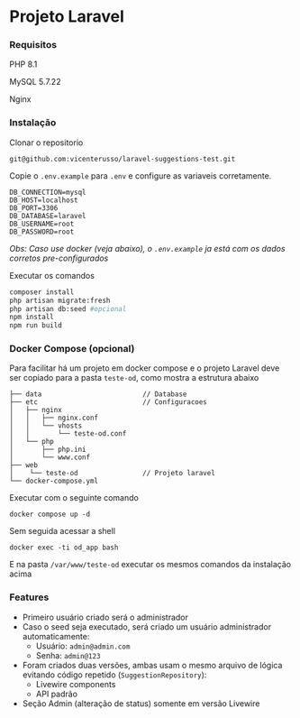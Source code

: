 # Projeto Laravel

### Requisitos

PHP 8.1

MySQL 5.7.22

Nginx

### Instalação

Clonar o repositorio
```
git@github.com:vicenterusso/laravel-suggestions-test.git
```

Copie o `.env.example` para `.env` e configure as variaveis corretamente.

```
DB_CONNECTION=mysql
DB_HOST=localhost
DB_PORT=3306
DB_DATABASE=laravel
DB_USERNAME=root
DB_PASSWORD=root
```

*Obs: Caso use docker (veja abaixo), o `.env.example` ja está com os dados corretos pre-configurados*

Executar os comandos
```sh
composer install
php artisan migrate:fresh
php artisan db:seed #opcional
npm install
npm run build
```

### Docker Compose (opcional)

Para facilitar há um projeto em docker compose e o projeto Laravel deve ser copiado para a pasta `teste-od`, como mostra a estrutura abaixo
```
├── data                         // Database
├── etc                          // Configuracoes
│   ├── nginx
│   │   ├── nginx.conf
│   │   └── vhosts
│   │       └── teste-od.conf
│   └── php
│       ├── php.ini
│       └── www.conf
├── web
│    └── teste-od                // Projeto laravel
└── docker-compose.yml
```

Executar com o seguinte comando

```
docker compose up -d
```

Sem seguida acessar a shell

```
docker exec -ti od_app bash
```
E na pasta `/var/www/teste-od` executar os mesmos comandos da instalação acima



### Features

- Primeiro usuário criado será o administrador
- Caso o seed seja executado, será criado um usuário administrador automaticamente:
    - Usuário: `admin@admin.com`
    - Senha: `admin@123`
- Foram criados duas versões, ambas usam o mesmo arquivo de lógica evitando código repetido (`SuggestionRepository`):
    - Livewire components
    - API padrão
- Seção Admin (alteração de status) somente em versão Livewire



